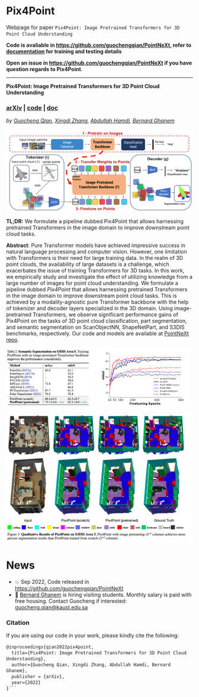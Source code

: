 # Pix4Point
Webpage for paper `Pix4Point: Image Pretrained Transformers for 3D Point Cloud Understanding`

**Code is avaliable in https://github.com/guochengqian/PointNeXt, refer to [documentation](https://guochengqian.github.io/PointNeXt/projects/pix4point/) for training and testing details**

**Open an issue in https://github.com/guochengqian/PointNeXt if you have question regards to Pix4Point**. 

---
**Pix4Point: Image Pretrained Transformers for 3D Point Cloud Understanding**

### [arXiv](https://arxiv.org/abs/2208.12259) | [code](https://github.com/guochengqian/PointNeXt) | [doc](https://guochengqian.github.io/PointNeXt/projects/pix4point/)
*by [Guocheng Qian](https://www.gcqian.com/), [Xingdi Zhang](https://cindy-xdzhang.github.io/), [Abdullah Hamdi](https://github.com/ajhamdi), [Bernard Ghanem](https://www.bernardghanem.com/)*


![TEASER](misc/teaser.png)

**TL;DR:** We formulate a pipeline dubbed Pix4Point that allows harnessing pretrained
Transformers in the image domain to improve downstream point cloud tasks. 


**Abstract**: 
Pure Transformer models have achieved impressive success in natural language processing and computer vision. However, one limitation with Transformers is their need for large training data. In the realm of 3D point clouds, the availability of large datasets is a challenge, which exacerbates the issue of training Transformers for 3D tasks. In this work, we empirically study and investigate the effect of utilizing knowledge from a large number of images for point cloud understanding. We formulate a pipeline dubbed *Pix4Point* that allows harnessing pretrained Transformers in the image domain to improve downstream point cloud tasks. This is achieved by a modality-agnostic pure Transformer backbone with the help of tokenizer and decoder layers specialized in the 3D domain. Using image-pretrained Transformers, we observe significant performance gains of Pix4Point on the tasks of 3D point cloud classification, part segmentation, and semantic segmentation on ScanObjectNN, ShapeNetPart, and S3DIS benchmarks, respectively. Our code and models are available at [PointNeXt repo](https://github.com/guochengqian/pointnext). 

<p float="left">
  <img src=misc/s3dis_result.png width="47.5%" />
  <img src=misc/training_curves.png width="50%" />
</p>

![vis](misc/s3dis_vis.png)

# News
- :boom: Sep 2022, Code released in https://github.com/guochengqian/PointNeXt
-  :pushpin:  [Bernard Ghanem](https://www.bernardghanem.com/) is hiring visiting students. Monthly salary is paid with free housing. Contact Guocheng if interested: guocheng.qian@kaust.edu.sa


### Citation
If you are using our code in your work, please kindly cite the following:  
```
@inproceedings{qian2022pix4point,
  title={Pix4Point: Image Pretrained Transformers for 3D Point Cloud Understanding},
  author={Guocheng Qian, Xingdi Zhang, Abdullah Hamdi, Bernard Ghanem},
  publisher = {arXiv},
  year={2022}
}``` 

